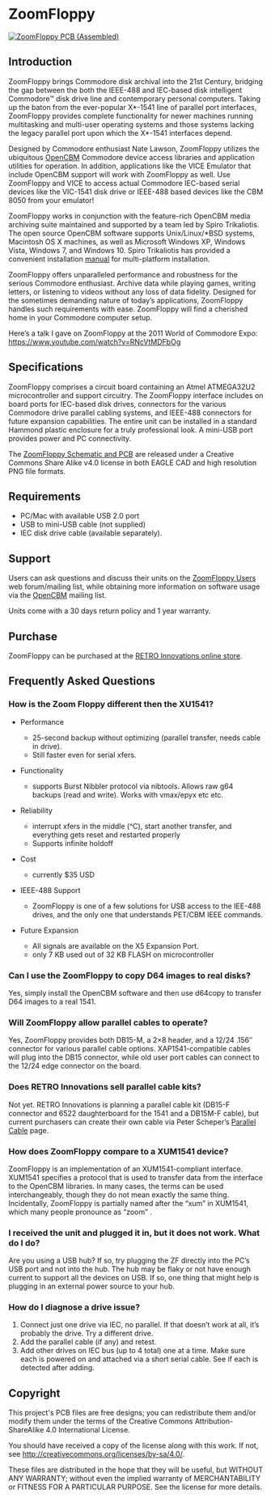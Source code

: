 # ZoomFloppy

[![ZoomFloppy PCB (Assembled)](http://www.go4retro.com/wp-content/uploads/2010/12/IMG_2118-Large-223x300.jpg)](http://www.go4retro.com/wp-content/uploads/2010/12/IMG_2118-Large.jpg)

## Introduction

ZoomFloppy brings Commodore disk archival into the 21st  Century, bridging the gap between the both the IEEE-488 and IEC-based  disk intelligent Commodore™ disk drive line and contemporary personal  computers. Taking up the baton from the ever-popular X\*-1541 line of  parallel port interfaces, ZoomFloppy provides complete functionality for newer machines running multitasking and multi-user operating systems  and those systems lacking the legacy parallel port upon which the  X\*-1541 interfaces depend.

Designed by Commodore enthusiast Nate Lawson, ZoomFloppy utilizes the ubiquitous [OpenCBM](http://sourceforge.net/projects/opencbm/) Commodore device access libraries and application utilities for  operation. In addition, applications like the VICE Emulator that include OpenCBM support will work with ZoomFloppy as well. Use ZoomFloppy and  VICE to access actual Commodore IEC-based serial devices like the  VIC-1541 disk drive or IEEE-488 based devices like the CBM 8050 from  your emulator!

ZoomFloppy works in conjunction with the feature-rich OpenCBM media archiving suite maintained and supported by a team led by Spiro Trikaliotis. The open source OpenCBM  software supports Unix/Linux/*BSD systems, Macintosh OS X machines, as well as  Microsoft Windows XP, Windows Vista, Windows 7, and Windows 10.  Spiro Trikaliotis has provided a convenient installation [manual](http://opencbm.trikaliotis.net/opencbm-8.html) for multi-platform installation. 

ZoomFloppy offers unparalleled performance and robustness for the  serious Commodore enthusiast. Archive data while playing games, writing letters, or listening to videos without any loss of data fidelity.  Designed for the sometimes demanding nature of today’s applications,  ZoomFloppy handles such requirements with ease. ZoomFloppy will find a  cherished home in your Commodore computer setup.

Here’s a talk I gave on ZoomFloppy at the 2011 World of Commodore Expo: https://www.youtube.com/watch?v=RNcVtMDFbOg



## Specifications

ZoomFloppy comprises a circuit board containing an Atmel ATMEGA32U2  microcontroller and support circuitry. The ZoomFloppy interface  includes on board ports for IEC-based disk drives, connectors for the  various Commodore drive parallel cabling systems, and IEEE-488  connectors for future expansion capabilities. The entire unit can be  installed in a standard Hammond plastic enclosure for a truly  professional look. A mini-USB port provides power and PC connectivity.

The [ZoomFloppy Schematic and PCB](https://github.com/go4retro/ZoomFloppy) are released under a Creative Commons Share Alike v4.0 license in both EAGLE CAD and high resolution PNG file formats.

## Requirements

- PC/Mac with available USB 2.0 port
- USB to mini-USB cable (not supplied)
- IEC disk drive cable (available separately).

## Support

Users can ask questions and discuss their units on the [ZoomFloppy Users](http://groups.google.com/group/zoomfloppy-users) web forum/mailing list, while obtaining more information on software usage via the [OpenCBM](https://sourceforge.net/p/opencbm/mailman/opencbm-user/) mailing list.

Units come with a 30 days return policy and 1 year warranty.

## Purchase

ZoomFloppy can be purchased at the [RETRO Innovations online store](http://store.go4retro.com/products/ZoomFloppy.html).

## Frequently Asked Questions

### How is the Zoom Floppy different then the XU1541?

- Performance

  - 25-second backup without optimizing (parallel transfer, needs cable in drive).
  - Still faster even for serial xfers.
- Functionality

  - supports Burst Nibbler protocol via nibtools. Allows raw g64 backups (read and write). Works with vmax/epyx etc etc.
- Reliability

  -  interrupt xfers in the middle (^C), start another transfer, and everything gets reset and restarted properly
  -  Supports infinite holdoff 
- Cost

  - currently $35 USD
- IEEE-488 Support

  -  ZoomFloppy is one of a few solutions for USB access to the IEE-488 drives, and the only one that understands PET/CBM IEEE commands.
- Future Expansion

  - All signals are available on the X5 Expansion Port.
  -  only 7 KB used out of 32 KB FLASH on microcontroller

### Can I use the ZoomFloppy to copy D64 images to real disks?

Yes, simply install the OpenCBM software and then use d64copy to transfer D64 images to a real 1541.

### Will ZoomFloppy allow parallel cables to operate?

Yes, ZoomFloppy provides both DB15-M, a 2×8 header, and a 12/24 .156″ connector for various parallel cable options. XAP1541-compatible  cables will plug into the DB15 connector, while old user port cables can connect to the 12/24 edge connector on the board.

### Does RETRO Innovations sell parallel cable kits?

Not yet. RETRO Innovations is planning a parallel cable kit (DB15-F  connector and 6522 daughterboard for the 1541 and a DB15M-F cable), but  current purchasers can create their own cable via Peter Scheper’s [Parallel Cable](http://ist.uwaterloo.ca/~schepers/cables.html) page.

### How does ZoomFloppy compare to a XUM1541 device?

ZoomFloppy is an implementation of an XUM1541-compliant interface.  XUM1541 specifies a protocol that is used to transfer data from the  interface to the OpenCBM libraries. In many cases, the terms can be  used interchangeably, though they do not mean exactly the same thing.  Incidentally, ZoomFloppy is partially named after the “xum” in XUM1541,  which many people pronounce as “zoom” .

### I received the unit and plugged it in, but it does not work. What do I do?

Are you using a USB hub? If so, try plugging the ZF directly into the PC’s USB port and not into the hub. The hub may be flaky or not have  enough current to support all the devices on USB. If so, one thing that  might help is plugging in an external power source to your hub.

### How do I diagnose a drive issue?

1. Connect just one drive via IEC, no parallel. If that doesn’t work at all, it’s probably the drive. Try a different drive.
2. Add the parallel cable (if any) and retest.
3. Add other drives on IEC bus (up to 4 total) one at a time. Make sure each is powered on and attached via a short serial cable. See if each  is detected after adding.

## Copyright

This project's PCB files are free designs; you can redistribute them 
and/or modify them under the terms of the Creative Commons
Attribution-ShareAlike 4.0 International License.

You should have received a copy of the license along with this
work. If not, see <http://creativecommons.org/licenses/by-sa/4.0/>.

These files are distributed in the hope that they will be useful,
but WITHOUT ANY WARRANTY; without even the implied warranty of
MERCHANTABILITY or FITNESS FOR A PARTICULAR PURPOSE.  See the
license for more details.

